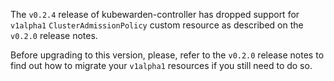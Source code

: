 The `v0.2.4` release of kubewarden-controller has dropped support for
`v1alpha1` `ClusterAdmissionPolicy` custom resource as described on
the `v0.2.0` release notes.

Before upgrading to this version, please, refer to the `v0.2.0`
release notes to find out how to migrate your `v1alpha1` resources if
you still need to do so.
